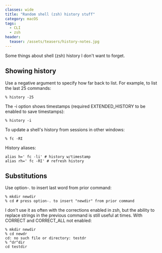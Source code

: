```yaml
---
classes: wide
title: "Random shell (zsh) history stuff"
category: macOS
tags:
  - CLI
  - zsh
header:
  teaser: /assets/teasers/history-notes.jpg
---
```


Some things about shell (zsh) history I don't want to forget.

## Showing history

Use a negative argument to specify how far back to list. For example, to list the last 25 commands:

```shell
% history -25
```

The -i option shows timestamps (required EXTENDED_HISTORY to be enabled to save timestamps):

```shell
% history -i
```

To update a shell's history from sessions in other windows:

```shell
% fc -RI
```

History aliases:

```shell
alias h=' fc -li' # history w/timestamp
alias rh=' fc -RI' # refresh history
```

## Substitutions

Use option-. to insert last word from prior command:

```shell
% mkdir newdir
% cd # press option-. to insert "newdir" from prior command
```

I don't use it as often with the corrections enabled in zsh, but the ability to replace strings in the previous command is still useful at times. With CORRECT and CORRECT_ALL not enabled:

```shell
% mkdir newdir
% cd newdr
cd: no such file or directory: testdr
% ^dr^dir
cd testdir
```



